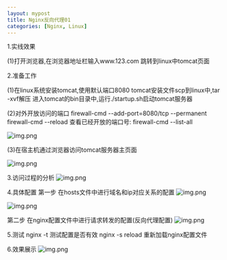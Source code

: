 ```yaml
---
layout: mypost
title: Nginx反向代理01
categories: [Nginx, Linux]
---
```


1.实线效果

(1)打开浏览器,在浏览器地址栏输入www.123.com 跳转到linux中tomcat页面

2.准备工作

(1)在linux系统安装tomcat,使用默认端口8080
tomcat安装文件scp到linux中,tar -xvf解压
进入tomcat的bin目录中,运行./startup.sh启动tomcat服务器

(2)对外开放访问的端口
firewall-cmd --add-port=8080/tcp --permanent
firewall-cmd --reload
查看已经开放的端口号:
firewall-cmd --list-all

![img.png](https://cdn.nlark.com/yuque/0/2022/png/1239868/1660581563230-31eeff27-5c4e-406b-97bd-2a731c66384d.png)

(3)在宿主机通过浏览器访问tomcat服务器主页面

![img.png](https://cdn.nlark.com/yuque/0/2022/png/1239868/1660581621001-63abd100-141d-458f-9bd3-bff992121a23.png)

3.访问过程的分析
![img.png](https://cdn.nlark.com/yuque/0/2022/png/1239868/1660581916540-1f4d3257-93a4-4177-8e34-21ffaec6e4fa.png)


4.具体配置
第一步 在hosts文件中进行域名和ip对应关系的配置
![img.png](https://cdn.nlark.com/yuque/0/2022/png/1239868/1660582058616-69cf8e47-0320-4f55-b38e-93a111b5ef2b.png)

![img.png](https://cdn.nlark.com/yuque/0/2022/png/1239868/1660582127372-1fb545b1-eefe-4237-8641-33884e78cce0.png)

第二步 在nginx配置文件中进行请求转发的配置(反向代理配置)
![img.png](https://cdn.nlark.com/yuque/0/2022/png/1239868/1660583045828-67d7d971-f0b3-4ff4-9183-bb36b05129f0.png)

5.测试
nginx -t 测试配置是否有效
nginx -s reload  重新加载nginx配置文件

6.效果展示
![img.png](https://cdn.nlark.com/yuque/0/2022/png/1239868/1660583218630-2fa7fc80-8cca-4bd0-98dd-6ac7c19e69fb.png)
